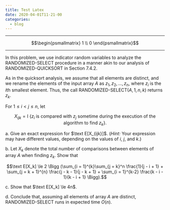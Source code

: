 ```yaml
---
title: Test Latex
date: 2020-04-01T11-21-00
categories: 
  - blog
---
```


<script type="text/javascript" async
  src="https://cdn.mathjax.org/mathjax/latest/MathJax.js?config=TeX-MML-AM_CHTML">
</script>
---

$$\begin{psmallmatrix} 1 \\ 0 \end{psmallmatrix}$$

---

In this problem, we use indicator random variables to analyze the $\text{RANDOMIZED-SELECT}$ procedure in a manner akin to our analysis of $\text{RANDOMIZED-QUICKSORT}$ in Section 7.4.2.

As in the quicksort analysis, we assume that all elements are distinct, and we rename the elements of the input array $A$ as $z_1, z_2, \ldots, z_n$, where $z_i$ is the $i$th smallest element. Thus, the call $\text{RANDOMIZED-SELECT}(A, 1, n, k)$ returns $z_k$.

For $1 \le i < j \le n$, let

$$X_{ijk} = \text{I \{$z_i$ is compared with $z_j$ sometime during the execution of the algorithm to find $z_k$\}}.$$

a. Give an exact expression for $\text E[X_{ijk}]$. ($\textit{Hint:}$ Your expression may have different values, depending on the values of $i$, $j$, and $k$.)

b. Let $X_k$ denote the total number of comparisons between elements of array $A$ when finding $z_k$. Show that

$$\text E[X_k] \le 2 \Bigg (\sum_{i = 1}^{k}\sum_{j = k}^n \frac{1}{j - i + 1} + \sum_{j = k + 1}^{n} \frac{j - k - 1}{j - k + 1} + \sum_{i = 1}^{k-2} \frac{k - i - 1}{k - i + 1} \Bigg).$$

c. Show that $\text E[X_k] \le 4n$.

d. Conclude that, assuming all elements of array $A$ are distinct, $\text{RANDOMIZED-SELECT}$ runs in expected time $O(n)$.
